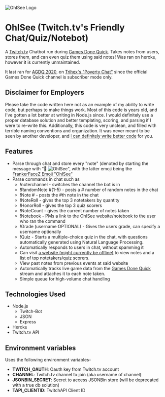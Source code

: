 ![OhISee Logo](https://i.imgur.com/IJFVg00.png)

# OhISee (Twitch.tv's Friendly Chat/Quiz/Notebot)

A [Twitch.tv](https://www.twitch.tv/) Chatbot run during [Games Done Quick](https://gamesdonequick.com/). Takes notes from users, stores them, and can even quiz them using said notes! Was ran on heroku, however it is currently unmaintained.

It last ran for [AGDQ 2020](https://gamesdonequick.com/tracker/event/agdq2020), on [Trihex's "Poverty Chat"](https://www.twitch.tv/trihex) since the official Games Done Quick channel is subscriber mode only.

## Disclaimer for Employers

Please take the code written here not as an example of my ability to write code, but perhaps to make things work. Most of this code is years old, and I've gotten a lot better at writing in Node.js since. I would definitely use a proper database solution and better templating, scoring, and parsing if I were to re-write this. Additionally, this code is very unclean, and filled with terrible naming conventions and organization. It was never meant to be seen by another developer, and [I can definitely write better code](https://github.com/ItsMichal/CSCI-BShip) for you.


## Features

- Parse through chat and store every "note" (denoted by starting the message with "📝 ![OhISee](https://cdn.frankerfacez.com/emoticon/230001/1)", with the latter emoji being the [FrankerFaceZ Emoji "OhISee"](https://www.frankerfacez.com/emoticon/230001-OhISee) 
- Parse commands in chat such as
  - !noterchannel - switches the channel the bot is in
  - !RandomNote #(1-5) - posts a # number of random notes in the chat
  - !Note # - posts the #th note in the chat
  - !NoteRoll - gives the top 3 notetakers by quantity
  - !HonorRoll - gives the top 3 quiz scorers
  - !NoteCount - gives the current number of notes taken
  - !Notebook - PMs a link to the OhISee website/notebook to the user who ran the command
  - !Grade (username OPTIONAL) - Gives the users grade, can specify a username optionally
  - !Quiz - Starts a multiple-choice quiz in the chat, with questions automatically generated using Natural Language Processing. 
  - Automatically responds to users in chat, without spamming it
  - Can visit [a website (might currently be offline)](ohisee.herokuapp.com) to view notes and a list of top notetakers/quiz scorers.
  - View past notes from previous events at said website
  - Automatically tracks live game data from the [Games Done Quick](https://twitch.tv/GamesDoneQuick) stream and attaches it to each note taken.
  - Simple queue for high-volume chat handling
  
## Technologies Used

- Node.js
  - Twitch-Bot
  - JSON
  - Express
- Heroku
- Twitch.tv API

## Environment variables

Uses the following environment variables-
- **TWITCH_OAUTH**: Oauth key from Twitch.tv account
- **CHANNEL**: Twitch.tv channel to join (aka username of channel)
- **JSONBIN_SECRET**: Secret to access JSONBin store (will be deprecated with a true db solution)
- **TAPI_CLIENTID**: TwitchAPI Client ID
